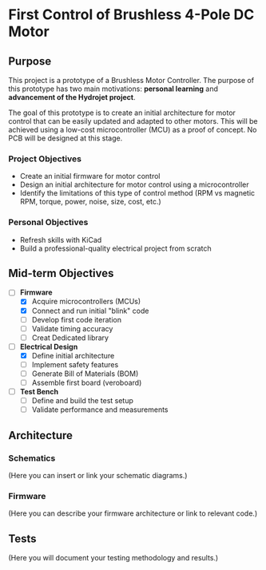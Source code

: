 # First Control of Brushless 4-Pole DC Motor

## Purpose

This project is a prototype of a Brushless Motor Controller. The purpose of this prototype has two main motivations: **personal learning** and **advancement of the Hydrojet project**.

The goal of this prototype is to create an initial architecture for motor control that can be easily updated and adapted to other motors. This will be achieved using a low-cost microcontroller (MCU) as a proof of concept. No PCB will be designed at this stage.

### Project Objectives

- Create an initial firmware for motor control
- Design an initial architecture for motor control using a microcontroller
- Identify the limitations of this type of control method (RPM vs magnetic RPM, torque, power, noise, size, cost, etc.)

### Personal Objectives

- Refresh skills with KiCad
- Build a professional-quality electrical project from scratch

## Mid-term Objectives

- [ ] **Firmware**
    - [x] Acquire microcontrollers (MCUs)
    - [x] Connect and run initial "blink" code
    - [ ] Develop first code iteration
    - [ ] Validate timing accuracy
    - [ ] Creat Dedicated library

- [ ] **Electrical Design**
    - [x] Define initial architecture
    - [ ] Implement safety features
    - [ ] Generate Bill of Materials (BOM)
    - [ ] Assemble first board (veroboard)

- [ ] **Test Bench**
    - [ ] Define and build the test setup
    - [ ] Validate performance and measurements

## Architecture

### Schematics

(Here you can insert or link your schematic diagrams.)

### Firmware

(Here you can describe your firmware architecture or link to relevant code.)

## Tests

(Here you will document your testing methodology and results.)
